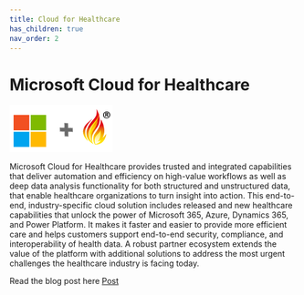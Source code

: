 ```yaml
---
title: Cloud for Healthcare
has_children: true
nav_order: 2
---
```


# Microsoft Cloud for Healthcare

![Microsoft and FHIR](/assets/images/msftfhir.png)

Microsoft Cloud for Healthcare provides trusted and integrated capabilities that deliver automation and efficiency on high-value workflows as well as deep data analysis functionality for both structured and unstructured data, that enable healthcare organizations to turn insight into action. This end-to-end, industry-specific cloud solution includes released and new healthcare capabilities that unlock the power of Microsoft 365, Azure, Dynamics 365, and Power Platform. It makes it faster and easier to provide more efficient care and helps customers support end-to-end security, compliance, and interoperability of health data. A robust partner ecosystem extends the value of the platform with additional solutions to address the most urgent challenges the healthcare industry is facing today. 

Read the blog post here [Post](https://cloudblogs.microsoft.com/industry-blog/health/2020/10/28/microsoft-cloud-for-healthcare-is-transforming-the-healthcare-journey/)


